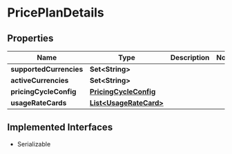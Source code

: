 

# PricePlanDetails


## Properties

| Name | Type | Description | Notes |
|------------ | ------------- | ------------- | -------------|
|**supportedCurrencies** | **Set&lt;String&gt;** |  |  |
|**activeCurrencies** | **Set&lt;String&gt;** |  |  |
|**pricingCycleConfig** | [**PricingCycleConfig**](PricingCycleConfig.md) |  |  |
|**usageRateCards** | [**List&lt;UsageRateCard&gt;**](UsageRateCard.md) |  |  |


## Implemented Interfaces

* Serializable


